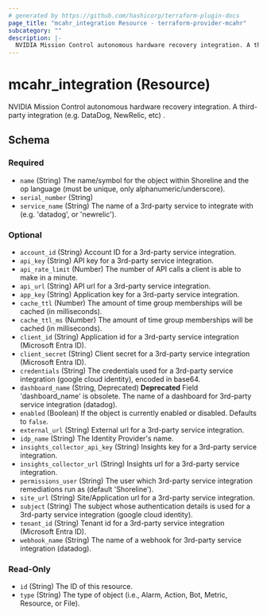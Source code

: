 ```yaml
---
# generated by https://github.com/hashicorp/terraform-plugin-docs
page_title: "mcahr_integration Resource - terraform-provider-mcahr"
subcategory: ""
description: |-
  NVIDIA Mission Control autonomous hardware recovery integration. A third-party integration (e.g. DataDog, NewRelic, etc) .
---
```


# mcahr_integration (Resource)

NVIDIA Mission Control autonomous hardware recovery integration. A third-party integration (e.g. DataDog, NewRelic, etc) .



<!-- schema generated by tfplugindocs -->
## Schema

### Required

- `name` (String) The name/symbol for the object within Shoreline and the op language (must be unique, only alphanumeric/underscore).
- `serial_number` (String)
- `service_name` (String) The name of a 3rd-party service to integrate with (e.g. 'datadog', or 'newrelic').

### Optional

- `account_id` (String) Account ID for a 3rd-party service integration.
- `api_key` (String) API key for a 3rd-party service integration.
- `api_rate_limit` (Number) The number of API calls a client is able to make in a minute.
- `api_url` (String) API url for a 3rd-party service integration.
- `app_key` (String) Application key for a 3rd-party service integration.
- `cache_ttl` (Number) The amount of time group memberships will be cached (in milliseconds).
- `cache_ttl_ms` (Number) The amount of time group memberships will be cached (in milliseconds).
- `client_id` (String) Application id for a 3rd-party service integration (Microsoft Entra ID).
- `client_secret` (String) Client secret for a 3rd-party service integration (Microsoft Entra ID).
- `credentials` (String) The credentials used for a 3rd-party service integration (google cloud identity), encoded in base64.
- `dashboard_name` (String, Deprecated) **Deprecated** Field 'dashboard_name' is obsolete. The name of a dashboard for 3rd-party service integration (datadog).
- `enabled` (Boolean) If the object is currently enabled or disabled. Defaults to `false`.
- `external_url` (String) External url for a 3rd-party service integration.
- `idp_name` (String) The Identity Provider's name.
- `insights_collector_api_key` (String) Insights key for a 3rd-party service integration.
- `insights_collector_url` (String) Insights url for a 3rd-party service integration.
- `permissions_user` (String) The user which 3rd-party service integration remediations run as (default 'Shoreline').
- `site_url` (String) Site/Application url for a 3rd-party service integration.
- `subject` (String) The subject whose authentication details is used for a 3rd-party service integration (google cloud identity).
- `tenant_id` (String) Tenant id for a 3rd-party service integration (Microsoft Entra ID).
- `webhook_name` (String) The name of a webhook for 3rd-party service integration (datadog).

### Read-Only

- `id` (String) The ID of this resource.
- `type` (String) The type of object (i.e., Alarm, Action, Bot, Metric, Resource, or File).
